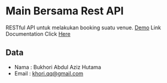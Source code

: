 # Main Bersama Rest API

RESTful API untuk melakukan booking suatu venue. [Demo](https://main-bersama-rest-api.herokuapp.com/)
Link Documentation Click [Here](https://main-bersama-rest-api.herokuapp.com/docs/index.html)

## Data
- Nama : Bukhori Abdul Aziz Hutama
- Email : khori.qq@gmail.com

